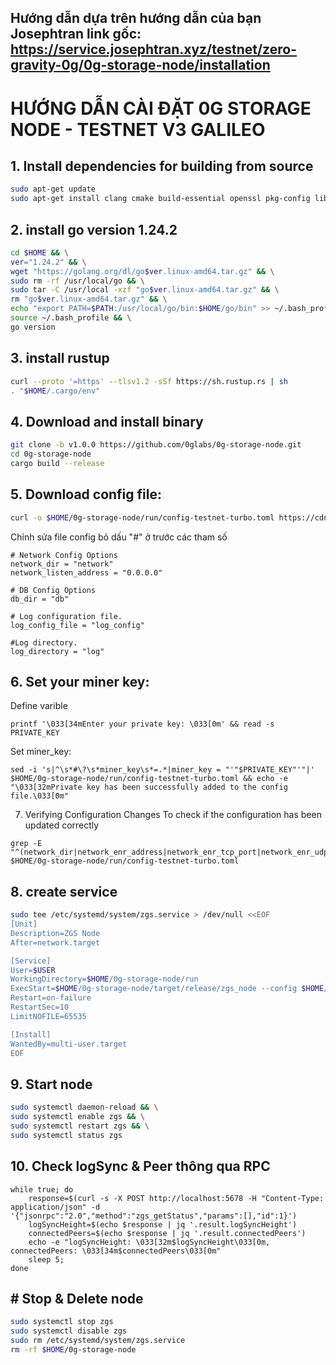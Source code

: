 Hướng dẫn dựa trên hướng dẫn của bạn Josephtran
link gốc: https://service.josephtran.xyz/testnet/zero-gravity-0g/0g-storage-node/installation
---
# HƯỚNG DẪN CÀI ĐẶT 0G STORAGE NODE - TESTNET V3 GALILEO
## 1. Install dependencies for building from source
```bash
sudo apt-get update
sudo apt-get install clang cmake build-essential openssl pkg-config libssl-dev
```
## 2. install go version 1.24.2
```bash
cd $HOME && \
ver="1.24.2" && \
wget "https://golang.org/dl/go$ver.linux-amd64.tar.gz" && \
sudo rm -rf /usr/local/go && \
sudo tar -C /usr/local -xzf "go$ver.linux-amd64.tar.gz" && \
rm "go$ver.linux-amd64.tar.gz" && \
echo "export PATH=$PATH:/usr/local/go/bin:$HOME/go/bin" >> ~/.bash_profile && \
source ~/.bash_profile && \
go version
```
## 3. install rustup
```bash
curl --proto '=https' --tlsv1.2 -sSf https://sh.rustup.rs | sh
. "$HOME/.cargo/env"
```
## 4. Download and install binary
```bash
git clone -b v1.0.0 https://github.com/0glabs/0g-storage-node.git
cd 0g-storage-node
cargo build --release
```
## 5. Download config file:
```bash
curl -o $HOME/0g-storage-node/run/config-testnet-turbo.toml https://cdn.bangcode.id/0g/v3_config.toml
```
Chỉnh sửa file config
bỏ dấu "#" ở trước các tham số
```
# Network Config Options
network_dir = "network"
network_listen_address = "0.0.0.0"

# DB Config Options
db_dir = "db"

# Log configuration file.
log_config_file = "log_config"

#Log directory.
log_directory = "log"
```
## 6. Set your miner key:
Define varible
```
printf '\033[34mEnter your private key: \033[0m' && read -s PRIVATE_KEY
```
Set miner_key:
```
sed -i 's|^\s*#\?\s*miner_key\s*=.*|miner_key = "'"$PRIVATE_KEY"'"|' $HOME/0g-storage-node/run/config-testnet-turbo.toml && echo -e "\033[32mPrivate key has been successfully added to the config file.\033[0m"
```
7. Verifying Configuration Changes
To check if the configuration has been updated correctly
```
grep -E "^(network_dir|network_enr_address|network_enr_tcp_port|network_enr_udp_port|network_libp2p_port|network_discovery_port|rpc_listen_address|rpc_enabled|db_dir|log_config_file|log_contract_address|mine_contract_address|reward_contract_address|log_sync_start_block_number|blockchain_rpc_endpoint|auto_sync_enabled|find_peer_timeout)" $HOME/0g-storage-node/run/config-testnet-turbo.toml
```
## 8. create service
```bash
sudo tee /etc/systemd/system/zgs.service > /dev/null <<EOF
[Unit]
Description=ZGS Node
After=network.target

[Service]
User=$USER
WorkingDirectory=$HOME/0g-storage-node/run
ExecStart=$HOME/0g-storage-node/target/release/zgs_node --config $HOME/0g-storage-node/run/config-testnet-turbo.toml
Restart=on-failure
RestartSec=10
LimitNOFILE=65535

[Install]
WantedBy=multi-user.target
EOF
```
## 9. Start node
```bash
sudo systemctl daemon-reload && \
sudo systemctl enable zgs && \
sudo systemctl restart zgs && \
sudo systemctl status zgs
```
## 10. Check logSync & Peer thông qua RPC
```
while true; do
    response=$(curl -s -X POST http://localhost:5678 -H "Content-Type: application/json" -d '{"jsonrpc":"2.0","method":"zgs_getStatus","params":[],"id":1}')
    logSyncHeight=$(echo $response | jq '.result.logSyncHeight')
    connectedPeers=$(echo $response | jq '.result.connectedPeers')
    echo -e "logSyncHeight: \033[32m$logSyncHeight\033[0m, connectedPeers: \033[34m$connectedPeers\033[0m"
    sleep 5;
done
```
## # Stop & Delete node
```bash
sudo systemctl stop zgs
sudo systemctl disable zgs
sudo rm /etc/systemd/system/zgs.service
rm -rf $HOME/0g-storage-node
```
